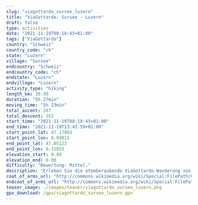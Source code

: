 ```yaml
---
slug: "viagottardo_sursee_luzern"
title: "ViaGottardo: Sursee - Luzern"
draft: false
type: activities
date: "2021-11-19T08:18:45+01:00"
tags: ["ViaGottardo"]
country: "Schweiz"
country_code: "ch"
state: "Luzern"
village: "Sursee"
endcountry: "Schweiz"
endcountry_code: "ch"
endstate: "Luzern"
endvillage: "Luzern"
activity_type: "hiking"
length_km: 30.90
duration: "5h 27min"
moving_time: "5h 23min"
total_ascent: 287
total_descent: 352
start_time: "2021-11-19T08:18:45+01:00"
end_time: "2021-11-19T13:45:59+01:00"
start_point_lat: 47.17063
start_point_lon: 8.09815
end_point_lat: 47.05123
end_point_lon: 8.31053
elevation_start: 0.00
elevation_end: 0.00
difficulty: "Bewertung: Mittel."
description: "Erleben Sie die atemberaubende ViaGottardo-Wanderung von Sursee nach Luzern. Die 30,90 km lange Strecke bietet eine angenehme Wanderzeit von 5 Stunden und 27 Minuten, inklusive Pausen. Mit einem Gesamtaufstieg von 287 Metern und einem Gesamtabstieg von 352 Metern können Sie die Schönheit der Schweizer Landschaft entdecken"
coat_of_arms_url: "http://commons.wikimedia.org/wiki/Special:FilePath/Coat%20of%20arms%20of%20Sursee.svg"
endcoat_of_arms_url: "http://commons.wikimedia.org/wiki/Special:FilePath/CHE%20Luzern%20COA.svg"
teaser_image: ./images/teaser/viagottardo_sursee_luzern.png
gpx_download: /gpx/viagottardo_sursee_luzern.gpx
---
```

